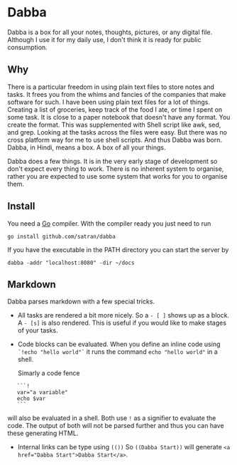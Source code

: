 # Dabba

Dabba is a box for all your notes, thoughts, pictures, or any digital file. Although I use it for my daily use, I don't think it is ready for public consumption. 

## Why
There is a particular freedom in using plain text files to store notes and tasks. It frees you from the whims and fancies of the companies that make software for such. I have been using plain text files for a lot of things. Creating a list of groceries, keep track of the food I ate, or time I spent on some task. It is close to a paper notebook that doesn't have any format. You create the format. This was supplemented with Shell script like awk, sed, and grep. Looking at the tasks across the files were easy. But there was no cross platform way for me to use shell scripts. And thus Dabba was born. Dabba, in Hindi, means a box. A box of all your things. 

Dabba does a few things. It is in the very early stage of development so don't expect every thing to work. There is no inherent system to organise, rather you are expected to use some system that works for you to organise them. 

## Install
You need a [Go](https://golang.org) compiler. With the compiler ready you just need to run
```
go install github.com/satran/dabba
```

If you have the executable in the PATH directory you can start the server by
```
dabba -addr "localhost:8080" -dir ~/docs 
```

## Markdown
Dabba parses markdown with a few special tricks. 

- All tasks are rendered a bit more nicely. 
  So a `- [ ]` shows up as a block. A `- [s]` is also rendered. This is useful if you would like to make stages of your tasks.

- Code blocks can be evaluated.
  When you define an inline code using `` `!echo "hello world"` `` it runs the command `echo "hello world"` in a shell.
  
  Simarly a code fence 

 ````
    ```!
    var="a variable"
    echo $var
    ```
 ````

  will also be evaluated in a shell. Both use `!` as a signifier to evaluate the code. The output of both will not be parsed further and thus you can have these generating HTML.

- Internal links can be type using `(())`
  So `((Dabba Start))` will generate `<a href="Dabba Start">Dabba Start</a>`.
